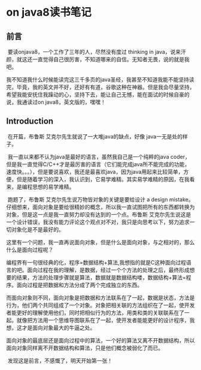 # on java8读书笔记

## 前言

​	要读onjava8，一个工作了三年的人，尽然没有度过 thinking in java，说来汗颜，就这还一直觉得自己很厉害，不知道哪来的自信。无知者无畏，说的就是我吧。

​	我不知道我什么时候能读完这三千多页的java圣经，我甚至不知道我能不能坚持读完，毕竟，我的英文并不好，还好有有道，谷歌这种在神器。但是我会尽量坚持，希望我能安抚住我躁动的心，坚持下去，能让自己无憾，能在面试的时候自豪的说，我通读过on java8，英文版的，嘿嘿！

## Introduction

​	在开篇，布鲁斯 艾克尔先生就说了一大堆java的缺点，好像 java一无是处的样子。

​	我一直以来都不认为java是最好的语言，虽然我自己是一个纯粹的java coder，但是我一直觉得C/C++才是最厉害的语言（它们能完成java所不能完成的功能，速度快。。。），但是要说喜欢，我还是最喜欢java，因为java用起来比较简单，方便，但是随着学习的深入，我认识到，它易学难精。其实易学难精的原因，在我看来，是编程思想的易学难精。

​	跑题了，布鲁斯 艾克尔先生说万物皆对象的关键是要给设计 a design mistake。仔细想来，面向对象是要给很精妙的概念，所以我一直试图把所有的东西都转换为对象，但是这一点是我一直努力却没有达到的一个点。布鲁斯 艾克尔先生说这是一个设计错误，我没有能力评论这个观点对不对，我只是向思考以下，努力追求一切对象化是不是最好的。

​	这里有一个问题，我一直再说面向对象，但是什么是面向对象，与之相对的，那么什么是面向过程呢？

​	编程界有一句很经典的化，程序=数据结构+算法,我想指的就是C这种面向过程语言的吧。面向过程在我的理解，是数据，经过一个个方法的处理之后，最终形成想要的结果，方法的处理步骤就是算法，数据就是数据结构喽，数据结构+算法=程序。面向过程是把数据和方法分成了两个完成独立的东西。

​	而面向对象则不同，面向对象是把数据和方法联系在了一起，数据是状态，方法是行为，他们两个共同组成了一个对象。对象把相关联的方法组织在了一起，使开发者能更好的理解使用他们，同时把相似行为的方法，用类和类的关联联系在了一起。就像把方法用一个思维导图联系在了一起，使开发者能能更好的设计程序，我想，这才是面向对象最大的牛逼之处。

​	面向对象的最底层还是面向过程中的算法，一个好的算法又离不开数据结构，所以面向对象同样离不开数据结构和算法，只是他们概念被弱化了而已。

​	发现这是前言，不感慨了，明天开始第一张！